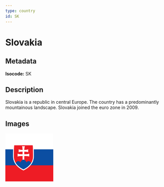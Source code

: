 ```yaml
---
type: country
id: SK
---
```


# Slovakia

## Metadata

**Isocode:** SK

## Description

Slovakia is a republic in central Europe. The country has a predominantly mountainous landscape. Slovakia joined the euro zone in 2009.

## Images

<img src="sk.png" height="150" alt="Slovakia">